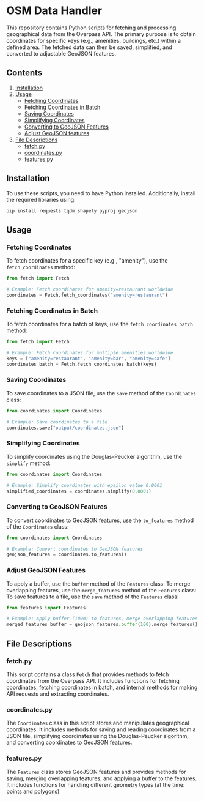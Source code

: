 # OSM Data Handler

This repository contains Python scripts for fetching and processing geographical data from the Overpass API. The primary purpose is to obtain coordinates for specific keys (e.g., amenities, buildings, etc.) within a defined area. The fetched data can then be saved, simplified, and converted to adjustable GeoJSON features.

## Contents
1. [Installation](#installation)
2. [Usage](#usage)
   - [Fetching Coordinates](#fetching-coordinates)
   - [Fetching Coordinates in Batch](#fetching-coordinates-in-batch)
   - [Saving Coordinates](#saving-coordinates)
   - [Simplifying Coordinates](#simplifying-coordinates)
   - [Converting to GeoJSON Features](#converting-to-geojson-features)
   - [Adjust GeoJSON features](#adjust-geojson-features)
3. [File Descriptions](#file-descriptions)
   - [fetch.py](#fetchpy)
   - [coordinates.py](#coordinatespy)
   - [features.py](#featurespy)

## Installation

To use these scripts, you need to have Python installed. Additionally, install the required libraries using:

```bash
pip install requests tqdm shapely pyproj geojson
```

## Usage

### Fetching Coordinates

To fetch coordinates for a specific key (e.g., "amenity"), use the `fetch_coordinates` method:

```python
from fetch import Fetch

# Example: Fetch coordinates for amenity=restaurant worldwide
coordinates = Fetch.fetch_coordinates("amenity=restaurant")
```

### Fetching Coordinates in Batch

To fetch coordinates for a batch of keys, use the `fetch_coordinates_batch` method:

```python
from fetch import Fetch

# Example: Fetch coordinates for multiple amenities worldwide
keys = ["amenity=restaurant", "amenity=bar", "amenity=cafe"]
coordinates_batch = Fetch.fetch_coordinates_batch(keys)
```

### Saving Coordinates

To save coordinates to a JSON file, use the `save` method of the `Coordinates` class:

```python
from coordinates import Coordinates

# Example: Save coordinates to a file
coordinates.save("output/coordinates.json")
```

### Simplifying Coordinates

To simplify coordinates using the Douglas-Peucker algorithm, use the `simplify` method:

```python
from coordinates import Coordinates

# Example: Simplify coordinates with epsilon value 0.0001
simplified_coordinates = coordinates.simplify(0.0001)
```

### Converting to GeoJSON Features

To convert coordinates to GeoJSON features, use the `to_features` method of the `Coordinates` class:

```python
from coordinates import Coordinates

# Example: Convert coordinates to GeoJSON features
geojson_features = coordinates.to_features()
```

### Adjust GeoJSON Features

To apply a buffer, use the `buffer` method of the `Features` class:
To merge overlapping features, use the `merge_features` method of the `Features` class:
To save features to a file, use the `save` method of the `Features` class:

```python
from features import Features

# Example: Apply buffer (100m) to features, merge overlapping features and save to a file
merged_features_buffer = geojson_features.buffer(100).merge_features().save("outpt/features.geojson")
```

## File Descriptions

### fetch.py

This script contains a class `Fetch` that provides methods to fetch coordinates from the Overpass API. It includes functions for fetching coordinates, fetching coordinates in batch, and internal methods for making API requests and extracting coordinates.

### coordinates.py

The `Coordinates` class in this script stores and manipulates geographical coordinates. It includes methods for saving and reading coordinates from a JSON file, simplifying coordinates using the Douglas-Peucker algorithm, and converting coordinates to GeoJSON features.

### features.py

The `Features` class stores GeoJSON features and provides methods for saving, merging overlapping features, and applying a buffer to the features. It includes functions for handling different geometry types (at the time: points and polygons)

